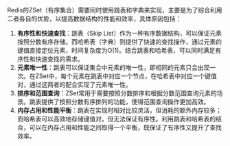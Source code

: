 Redis的ZSet（有序集合）需要同时使用跳表和字典来实现，主要是为了综合利用二者各自的优势，以提高数据结构的性能和效率，具体原因包括：

1. **有序性和快速查找**：跳表（Skip List）作为一种有序数据结构，可以保证元素按照分数有序存储。而哈希表（字典）则提供了快速的查找操作，通过元素的键值直接定位元素，时间复杂度为O(1)。结合跳表和哈希表，可以同时满足有序性和快速查找的需求。
2. **元素唯一性**：跳表可以保证集合中元素的唯一性，即相同的元素只会出现一次。在ZSet中，每个元素在跳表中对应一个节点，在哈希表中对应一个键值对，通过这两者的配合实现了元素唯一性。
3. **排序和范围查询**：ZSet常用于需要按照分数排序和根据分数范围查询元素的场景。跳表提供了按照分数有序排列的功能，使得范围查询操作更加高效。
4. **内存占用和性能平衡**：跳表在实现时相对比较灵活，但消耗的额外内存较多；而哈希表可以高效地存储键值对，但无法保证有序性。利用跳表和哈希表的结合，可以在内存占用和性能之间取得一个平衡，既保证了有序性又提升了查找效率。